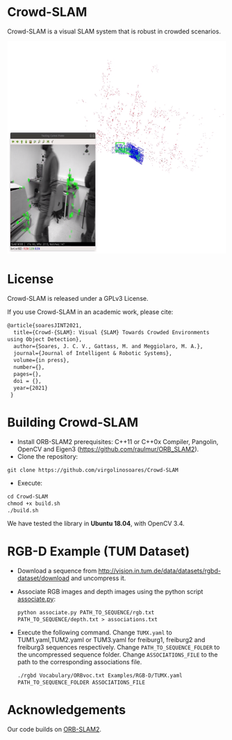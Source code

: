 # Crowd-SLAM

Crowd-SLAM is a visual SLAM system that is robust in crowded scenarios.

<img src="images/example.png"
width="773" height="489" /></a>
<!--img src="images/MOT20-01_CYTi.jpg" 
width="960" height="540" /></a!-->

# License

Crowd-SLAM is released under a GPLv3 License.

If you use Crowd-SLAM in an academic work, please cite:

    @article{soaresJINT2021,
      title={Crowd-{SLAM}: Visual {SLAM} Towards Crowded Environments using Object Detection},
      author={Soares, J. C. V., Gattass, M. and Meggiolaro, M. A.},
      journal={Journal of Intelligent & Robotic Systems},
      volume={in press},
      number={},
      pages={},
      doi = {},
      year={2021}
     }
     
# Building Crowd-SLAM
- Install ORB-SLAM2 prerequisites: C++11 or C++0x Compiler, Pangolin, OpenCV and Eigen3  (https://github.com/raulmur/ORB_SLAM2).
- Clone the repository:
```
git clone https://github.com/virgolinosoares/Crowd-SLAM
```
- Execute:
```
cd Crowd-SLAM
chmod +x build.sh
./build.sh
```

We have tested the library in **Ubuntu 18.04**, with OpenCV 3.4.

# RGB-D Example (TUM Dataset)

- Download a sequence from http://vision.in.tum.de/data/datasets/rgbd-dataset/download and uncompress it.

- Associate RGB images and depth images using the python script [associate.py](http://vision.in.tum.de/data/datasets/rgbd-dataset/tools):

  ```
  python associate.py PATH_TO_SEQUENCE/rgb.txt PATH_TO_SEQUENCE/depth.txt > associations.txt
  ```
- Execute the following command. Change `TUMX.yaml` to TUM1.yaml,TUM2.yaml or TUM3.yaml for freiburg1, freiburg2 and freiburg3 sequences respectively. Change `PATH_TO_SEQUENCE_FOLDER` to the uncompressed sequence folder. Change `ASSOCIATIONS_FILE` to the path to the corresponding associations file.

  ```
  ./rgbd Vocabulary/ORBvoc.txt Examples/RGB-D/TUMX.yaml PATH_TO_SEQUENCE_FOLDER ASSOCIATIONS_FILE
  ```

# Acknowledgements
Our code builds on [ORB-SLAM2](https://github.com/raulmur/ORB_SLAM2).
